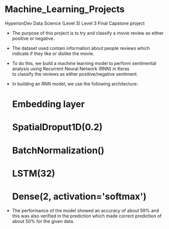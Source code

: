 # Machine_Learning_Projects
HyperionDev Data Science (Level 3)
Level 3 Final Capstone project

* The purpose of this project is to try and classify a movie review as either positive or negative.
* The dataset used contain information about people reviews which indicate if they like or dislike the movie.
* To do this, we build a machine learning model to perform sentimental analysis using Recurrent Neural Network (RNN) in Keras  
  to classify the reviews as either positive/negative sentiment.
* In building an RNN model, we use the following architecture:

     # Embedding layer 
     # SpatialDroput1D(0.2)
     # BatchNormalization()
     # LSTM(32)
     # Dense(2, activation='softmax')

* The performance of the model showed an accuracy of about 59% and this was also verified in the prediction which made correct
  prediction of about 50% for the given data.
